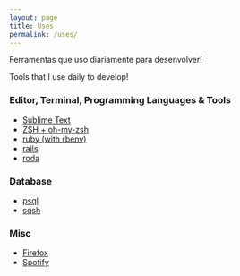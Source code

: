 ```yaml
---
layout: page
title: Uses
permalink: /uses/
---
```


Ferramentas que uso diariamente para desenvolver!

Tools that I use daily to develop!

### Editor, Terminal, Programming Languages & Tools
- [Sublime Text](http://sublimetext.com/)
- [ZSH + oh-my-zsh](https://github.com/ohmyzsh/ohmyzsh)
- [ruby (with rbenv)](https://github.com/rbenv/rbenv)
- [rails](https://github.com/rails/rails)
- [roda](https://github.com/jeremyevans/roda)

### Database
- [psql](https://www.postgresql.org/docs/9.2/app-psql.html)
- [sqsh](https://en.wikipedia.org/wiki/Sqsh)

### Misc
- [Firefox](https://www.mozilla.org/en-US/firefox/new/)
- [Spotify](https://www.spotify.com/br/download/linux/)
